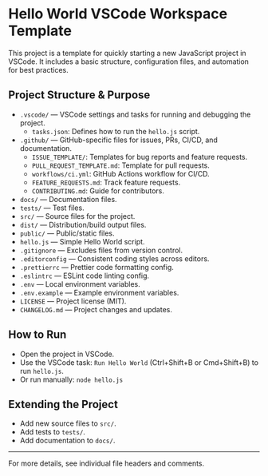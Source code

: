# Hello World VSCode Workspace Template

This project is a template for quickly starting a new JavaScript project in VSCode. It includes a basic structure, configuration files, and automation for best practices.

## Project Structure & Purpose

- `.vscode/` — VSCode settings and tasks for running and debugging the project.
  - `tasks.json`: Defines how to run the `hello.js` script.
- `.github/` — GitHub-specific files for issues, PRs, CI/CD, and documentation.
  - `ISSUE_TEMPLATE/`: Templates for bug reports and feature requests.
  - `PULL_REQUEST_TEMPLATE.md`: Template for pull requests.
  - `workflows/ci.yml`: GitHub Actions workflow for CI/CD.
  - `FEATURE_REQUESTS.md`: Track feature requests.
  - `CONTRIBUTING.md`: Guide for contributors.
- `docs/` — Documentation files.
- `tests/` — Test files.
- `src/` — Source files for the project.
- `dist/` — Distribution/build output files.
- `public/` — Public/static files.
- `hello.js` — Simple Hello World script.
- `.gitignore` — Excludes files from version control.
- `.editorconfig` — Consistent coding styles across editors.
- `.prettierrc` — Prettier code formatting config.
- `.eslintrc` — ESLint code linting config.
- `.env` — Local environment variables.
- `.env.example` — Example environment variables.
- `LICENSE` — Project license (MIT).
- `CHANGELOG.md` — Project changes and updates.

## How to Run

- Open the project in VSCode.
- Use the VSCode task: `Run Hello World` (Ctrl+Shift+B or Cmd+Shift+B) to run `hello.js`.
- Or run manually: `node hello.js`

## Extending the Project

- Add new source files to `src/`.
- Add tests to `tests/`.
- Add documentation to `docs/`.

---

For more details, see individual file headers and comments.

